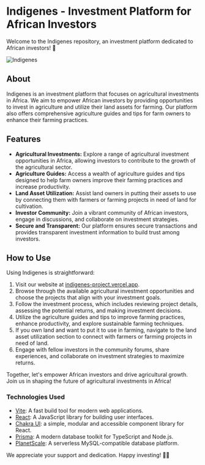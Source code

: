 # Indigenes - Investment Platform for African Investors

Welcome to the Indigenes repository, an investment platform dedicated to African investors! 💼

![Indigenes](https://i.ibb.co/nszRSJd/og-Site-View.jpg)

## About

Indigenes is an investment platform that focuses on agricultural investments in Africa. We aim to empower African investors by providing opportunities to invest in agriculture and utilize their land assets for farming. Our platform also offers comprehensive agriculture guides and tips for farm owners to enhance their farming practices.

## Features

- **Agricultural Investments:** Explore a range of agricultural investment opportunities in Africa, allowing investors to contribute to the growth of the agricultural sector.
- **Agriculture Guides:** Access a wealth of agriculture guides and tips designed to help farm owners improve their farming practices and increase productivity.
- **Land Asset Utilization:** Assist land owners in putting their assets to use by connecting them with farmers or farming projects in need of land for cultivation.
- **Investor Community:** Join a vibrant community of African investors, engage in discussions, and collaborate on investment strategies.
- **Secure and Transparent:** Our platform ensures secure transactions and provides transparent investment information to build trust among investors.

## How to Use

Using Indigenes is straightforward:

1. Visit our website at [indigenes-project.vercel.app](https://indigenes-project.vercel.app/).
2. Browse through the available agricultural investment opportunities and choose the projects that align with your investment goals.
3. Follow the investment process, which includes reviewing project details, assessing the potential returns, and making investment decisions.
4. Utilize the agriculture guides and tips to improve farming practices, enhance productivity, and explore sustainable farming techniques.
5. If you own land and want to put it to use in farming, navigate to the land asset utilization section to connect with farmers or farming projects in need of land.
6. Engage with fellow investors in the community forums, share experiences, and collaborate on investment strategies to maximize returns.

Together, let's empower African investors and drive agricultural growth. Join us in shaping the future of agricultural investments in Africa!

### Technologies Used

- [Vite](https://vitejs.dev/): A fast build tool for modern web applications.
- [React](https://reactjs.org/): A JavaScript library for building user interfaces.
- [Chakra UI](https://chakra-ui.com/): a simple, modular and accessible component library for React.
- [Prisma](https://www.prisma.io/): A modern database toolkit for TypeScript and Node.js.
- [PlanetScale](https://www.planetscale.com/): A serverless MySQL-compatible database platform.

We appreciate your support and dedication. Happy investing! 🌱💼
